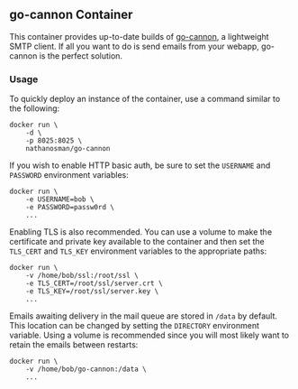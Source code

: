 ## go-cannon Container

This container provides up-to-date builds of [go-cannon](https://github.com/nathan-osman/go-cannon), a lightweight SMTP client. If all you want to do is send emails from your webapp, go-cannon is the perfect solution.

### Usage

To quickly deploy an instance of the container, use a command similar to the following:

    docker run \
        -d \
        -p 8025:8025 \
        nathanosman/go-cannon

If you wish to enable HTTP basic auth, be sure to set the `USERNAME` and `PASSWORD` environment variables:

    docker run \
        -e USERNAME=bob \
        -e PASSWORD=passw0rd \
        ...

Enabling TLS is also recommended. You can use a volume to make the certificate and private key available to the container and then set the `TLS_CERT` and `TLS_KEY` environment variables to the appropriate paths:

    docker run \
        -v /home/bob/ssl:/root/ssl \
        -e TLS_CERT=/root/ssl/server.crt \
        -e TLS_KEY=/root/ssl/server.key \
        ...

Emails awaiting delivery in the mail queue are stored in `/data` by default. This location can be changed by setting the `DIRECTORY` environment variable. Using a volume is recommended since you will most likely want to retain the emails between restarts:

    docker run \
        -v /home/bob/go-cannon:/data \
        ...
